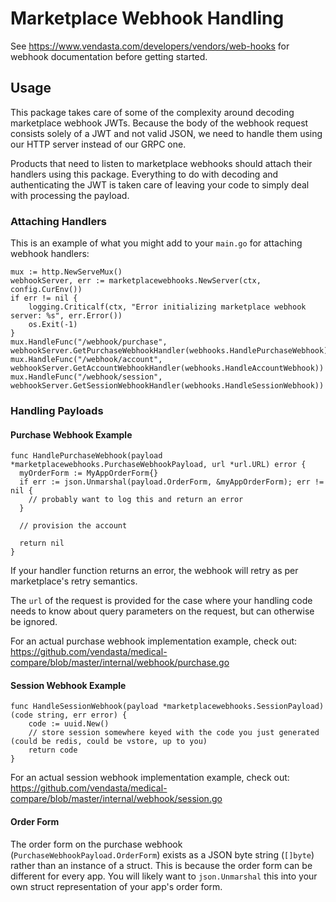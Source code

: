 # Marketplace Webhook Handling
See https://www.vendasta.com/developers/vendors/web-hooks for webhook documentation before getting started.

## Usage

This package takes care of some of the complexity around decoding marketplace webhook JWTs. Because the body of the
webhook request consists solely of a JWT and not valid JSON, we need to handle them using our HTTP server instead of our
GRPC one.

Products that need to listen to marketplace webhooks should attach their handlers using this package. Everything to do
with decoding and authenticating the JWT is taken care of leaving your code to simply deal with processing the payload.

### Attaching Handlers
This is an example of what you might add to your `main.go` for attaching webhook handlers:
```
mux := http.NewServeMux()
webhookServer, err := marketplacewebhooks.NewServer(ctx, config.CurEnv())
if err != nil {
    logging.Criticalf(ctx, "Error initializing marketplace webhook server: %s", err.Error())
    os.Exit(-1)
}
mux.HandleFunc("/webhook/purchase", webhookServer.GetPurchaseWebhookHandler(webhooks.HandlePurchaseWebhook))
mux.HandleFunc("/webhook/account", webhookServer.GetAccountWebhookHandler(webhooks.HandleAccountWebhook))
mux.HandleFunc("/webhook/session", webhookServer.GetSessionWebhookHandler(webhooks.HandleSessionWebhook))
```

### Handling Payloads
#### Purchase Webhook Example
```
func HandlePurchaseWebhook(payload *marketplacewebhooks.PurchaseWebhookPayload, url *url.URL) error {
  myOrderForm := MyAppOrderForm{}
  if err := json.Unmarshal(payload.OrderForm, &myAppOrderForm); err != nil {
    // probably want to log this and return an error
  }

  // provision the account

  return nil
}
```

If your handler function returns an error, the webhook will retry as per marketplace's retry semantics.

The `url` of the request is provided for the case where your handling code needs to know about query parameters on
the request, but can otherwise be ignored.

For an actual purchase webhook implementation example, check out: https://github.com/vendasta/medical-compare/blob/master/internal/webhook/purchase.go

#### Session Webhook Example
```
func HandleSessionWebhook(payload *marketplacewebhooks.SessionPayload) (code string, err error) {
    code := uuid.New()
    // store session somewhere keyed with the code you just generated (could be redis, could be vstore, up to you)
    return code
}
```
For an actual session webhook implementation example, check out: https://github.com/vendasta/medical-compare/blob/master/internal/webhook/session.go

#### Order Form
The order form on the purchase webhook (`PurchaseWebhookPayload.OrderForm`) exists as a JSON byte string (`[]byte`)
rather than an instance of a struct. This is because the order form can be different for every app. You will
likely want to `json.Unmarshal` this into your own struct representation of your app's order form.